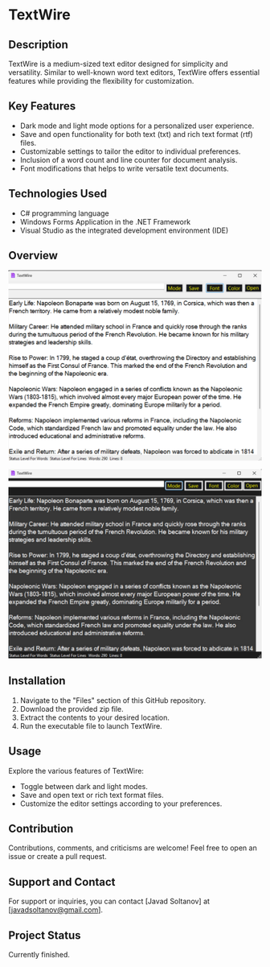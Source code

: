 # TextWire

## Description
TextWire is a medium-sized text editor designed for simplicity and versatility. Similar to well-known word text editors, TextWire offers essential features while providing the flexibility for customization.

## Key Features
- Dark mode and light mode options for a personalized user experience.
- Save and open functionality for both text (txt) and rich text format (rtf) files.
- Customizable settings to tailor the editor to individual preferences.
- Inclusion of a word count and line counter for document analysis.
- Font modifications that helps to write versatile text documents.

## Technologies Used
- C# programming language
- Windows Forms Application in the .NET Framework
- Visual Studio as the integrated development environment (IDE)

## Overview 
![Here IS SAMPLE PICTURES](https://github.com/EXDEICIDA/TextWire_TextEditor/raw/main/TEXTEDITORPICTURES/Screenshot%202024-03-24%20175406.png)

![Description of Image 2](https://github.com/EXDEICIDA/TextWire_TextEditor/raw/main/TEXTEDITORPICTURES/Screenshot%202024-03-24%20175549.png)

## Installation
1. Navigate to the "Files" section of this GitHub repository.
2. Download the provided zip file.
3. Extract the contents to your desired location.
4. Run the executable file to launch TextWire.

## Usage
Explore the various features of TextWire:
- Toggle between dark and light modes.
- Save and open text or rich text format files.
- Customize the editor settings according to your preferences.

## Contribution
Contributions, comments, and criticisms are welcome! Feel free to open an issue or create a pull request.

## Support and Contact
For support or inquiries, you can contact [Javad Soltanov] at [javadsoltanov@gmail.com].

## Project Status
Currently finished.

